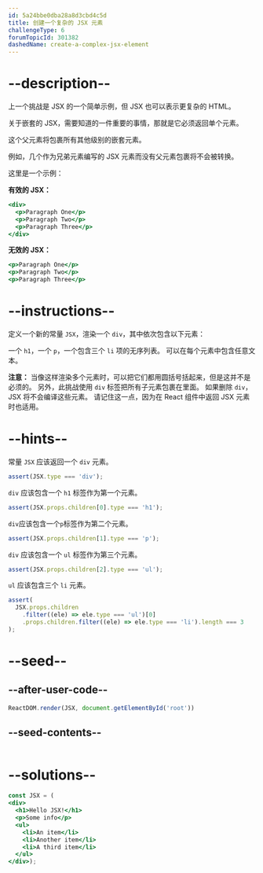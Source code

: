 ```yaml
---
id: 5a24bbe0dba28a8d3cbd4c5d
title: 创建一个复杂的 JSX 元素
challengeType: 6
forumTopicId: 301382
dashedName: create-a-complex-jsx-element
---
```


# --description--

上一个挑战是 JSX 的一个简单示例，但 JSX 也可以表示更复杂的 HTML。

关于嵌套的 JSX，需要知道的一件重要的事情，那就是它必须返回单个元素。

这个父元素将包裹所有其他级别的嵌套元素。

例如，几个作为兄弟元素编写的 JSX 元素而没有父元素包裹将不会被转换。

这里是一个示例：

**有效的 JSX：**

```jsx
<div>
  <p>Paragraph One</p>
  <p>Paragraph Two</p>
  <p>Paragraph Three</p>
</div>
```

**无效的 JSX：**

```jsx
<p>Paragraph One</p>
<p>Paragraph Two</p>
<p>Paragraph Three</p>
```

# --instructions--

定义一个新的常量 `JSX`，渲染一个 `div`，其中依次包含以下元素：

一个 `h1`，一个 `p`，一个包含三个 `li` 项的无序列表。 可以在每个元素中包含任意文本。

**注意：** 当像这样渲染多个元素时，可以把它们都用圆括号括起来，但是这并不是必须的。 另外，此挑战使用 `div` 标签把所有子元素包裹在里面。 如果删除 `div`，JSX 将不会编译这些元素。 请记住这一点，因为在 React 组件中返回 JSX 元素时也适用。

# --hints--

常量 `JSX` 应该返回一个 `div` 元素。

```js
assert(JSX.type === 'div');
```

`div` 应该包含一个 `h1` 标签作为第一个元素。

```js
assert(JSX.props.children[0].type === 'h1');
```

`div`应该包含一个`p`标签作为第二个元素。

```js
assert(JSX.props.children[1].type === 'p');
```

`div` 应该包含一个 `ul` 标签作为第三个元素。

```js
assert(JSX.props.children[2].type === 'ul');
```

`ul` 应该包含三个 `li` 元素。

```js
assert(
  JSX.props.children
    .filter((ele) => ele.type === 'ul')[0]
    .props.children.filter((ele) => ele.type === 'li').length === 3
);
```

# --seed--

## --after-user-code--

```jsx
ReactDOM.render(JSX, document.getElementById('root'))
```

## --seed-contents--

```jsx

```

# --solutions--

```jsx
const JSX = (
<div>
  <h1>Hello JSX!</h1>
  <p>Some info</p>
  <ul>
    <li>An item</li>
    <li>Another item</li>
    <li>A third item</li>
  </ul>
</div>);
```
